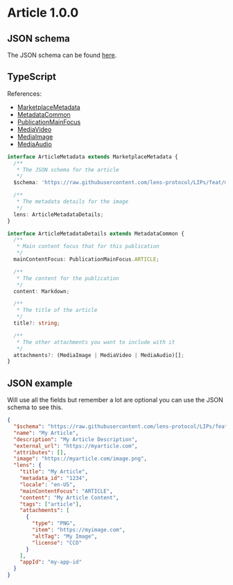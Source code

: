 # Article 1.0.0

## JSON schema

The JSON schema can be found [here](./schema.json).

## TypeScript

References:

- [MarketplaceMetadata](../../shared-ts-interfaces/marketplace-metadata.ts)
- [MetadataCommon](../../shared-ts-interfaces/metadata-common.ts)
- [PublicationMainFocus](../../shared-ts-interfaces/publication-main-focus.ts)
- [MediaVideo](../../shared-ts-interfaces/media/media-video.ts)
- [MediaImage](../../shared-ts-interfaces/media/media-image.ts)
- [MediaAudio](../../shared-ts-interfaces/media/media-audio.ts)

```ts
interface ArticleMetadata extends MarketplaceMetadata {
  /**
   * The JSON schema for the article
   */
  $schema: 'https://raw.githubusercontent.com/lens-protocol/LIPs/feat/metadata-standards/lens-metadata-standards/publication/article/1.0.0/schema.json';

  /**
   * The metadata details for the image
   */
  lens: ArticleMetadataDetails;
}

interface ArticleMetadataDetails extends MetadataCommon {
  /**
   * Main content focus that for this publication
   */
  mainContentFocus: PublicationMainFocus.ARTICLE;

  /**
   * The content for the publication
   */
  content: Markdown;

  /**
   * The title of the article
   */
  title?: string;

  /**
   * The other attachments you want to include with it
   */
  attachments?: (MediaImage | MediaVideo | MediaAudio)[];
}
```

## JSON example

Will use all the fields but remember a lot are optional you can use the JSON schema to see this.

```json
{
  "$schema": "https://raw.githubusercontent.com/lens-protocol/LIPs/feat/metadata-standards/lens-metadata-standards/publication/article/1.0.0/schema.json",
  "name": "My Article",
  "description": "My Article Description",
  "external_url": "https://myarticle.com",
  "attributes": [],
  "image": "https://myarticle.com/image.png",
  "lens": {
    "title": "My Article",
    "metadata_id": "1234",
    "locale": "en-US",
    "mainContentFocus": "ARTICLE",
    "content": "My Article Content",
    "tags": ["article"],
    "attachments": [
      {
        "type": "PNG",
        "item": "https://myimage.com",
        "altTag": "My Image",
        "license": "CCO"
      }
    ],
    "appId": "my-app-id"
  }
}
```
